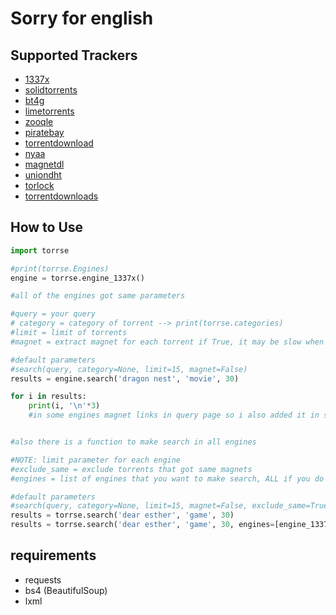 # Sorry for english
## Supported Trackers
* [1337x](https://1337xx.to)
* [solidtorrents](https://solidtorrents.net)
* [bt4g](https://bt4g.org)
* [limetorrents](https://limetorrents.pro)
* [zooqle](https://zooqle.com)
* [piratebay](https://knaben.ru)
* [torrentdownload](https://torrentdownload.info)
* [nyaa](https://nyaa.si)
* [magnetdl](https://magnetdl.com)
* [uniondht](http://uniondht.org)
* [torlock](https://torlock.com)
* [torrentdownloads](https://torrentdownloads.pro)


## How to Use
```python
import torrse

#print(torrse.Engines)
engine = torrse.engine_1337x()

#all of the engines got same parameters

#query = your query
# category = category of torrent --> print(torrse.categories)
#limit = limit of torrents
#magnet = extract magnet for each torrent if True, it may be slow when you use it, also you can extract magnet after search --> engine.get_magnet(link)

#default parameters
#search(query, category=None, limit=15, magnet=False)
results = engine.search('dragon nest', 'movie', 30)

for i in results:
    print(i, '\n'*3)
    #in some engines magnet links in query page so i also added it in search results (see engine_nyaa)


#also there is a function to make search in all engines

#NOTE: limit parameter for each engine
#exclude_same = exclude torrents that got same magnets
#engines = list of engines that you want to make search, ALL if you do not set parameter

#default parameters
#search(query, category=None, limit=15, magnet=False, exclude_same=True, engines=Engines)
results = torrse.search('dear esther', 'game', 30)
results = torrse.search('dear esther', 'game', 30, engines=[engine_1337x, engine_piratebay, engine_nyaa]) 
```

## requirements
* requests
* bs4 (BeautifulSoup)
* lxml
